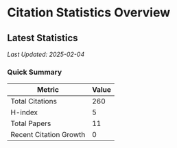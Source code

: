 # Citation Statistics Overview

## Latest Statistics
*Last Updated: 2025-02-04*

### Quick Summary
| Metric | Value |
| ------ | ----- |
| Total Citations | 260 |
| H-index | 5 |
| Total Papers | 11 |
| Recent Citation Growth | 0 |